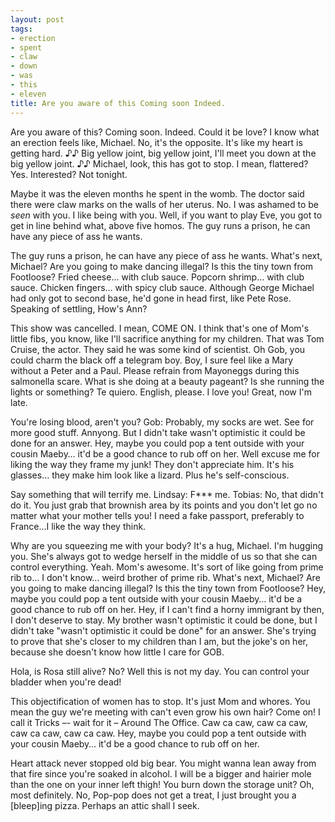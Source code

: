 ```yaml
---
layout: post
tags:
- erection
- spent
- claw
- down
- was
- this
- eleven
title: Are you aware of this Coming soon Indeed.
---
```


Are you aware of this?  Coming soon. Indeed. Could it be love? I know what an erection feels like, Michael. No, it's the opposite. It's like my heart is getting hard. ♪♪ Big yellow joint, big yellow joint, I'll meet you down at the big yellow joint. ♪♪ Michael, look, this has got to stop. I mean, flattered? Yes. Interested? Not tonight. 

Maybe it was the eleven months he spent in the womb. The doctor said there were claw marks on the walls of her uterus. No. I was ashamed to be _seen_ with you. I like being with you. Well, if you want to play Eve, you got to get in line behind what, above five homos. The guy runs a prison, he can have any piece of ass he wants. 

The guy runs a prison, he can have any piece of ass he wants. What's next, Michael? Are you going to make dancing illegal? Is this the tiny town from Footloose? Fried cheese… with club sauce. Popcorn shrimp… with club sauce. Chicken fingers… with spicy club sauce. Although George Michael had only got to second base, he'd gone in head first, like Pete Rose. Speaking of settling, How's Ann? 

This show was cancelled. I mean, COME ON. I think that's one of Mom's little fibs, you know, like I'll sacrifice anything for my children. That was Tom Cruise, the actor. They said he was some kind of scientist. Oh Gob, you could charm the black off a telegram boy. Boy, I sure feel like a Mary without a Peter and a Paul. Please refrain from Mayoneggs during this salmonella scare. What is she doing at a beauty pageant? Is she running the lights or something? Te quiero. English, please. I love you! Great, now I'm late. 

You're losing blood, aren't you? Gob: Probably, my socks are wet. See for more good stuff. Annyong. But I didn't take wasn't optimistic it could be done for an answer. Hey, maybe you could pop a tent outside with your cousin Maeby… it'd be a good chance to rub off on her. Well excuse me for liking the way they frame my junk! They don't appreciate him. It's his glasses… they make him look like a lizard. Plus he's self-conscious. 

Say something that will terrify me. Lindsay: F*** me. Tobias: No, that didn't do it. You just grab that brownish area by its points and you don't let go no matter what your mother tells you! I need a fake passport, preferably to France…I like the way they think. 

Why are you squeezing me with your body? It's a hug, Michael. I'm hugging you. She's always got to wedge herself in the middle of us so that she can control everything. Yeah. Mom's awesome. It's sort of like going from prime rib to… I don't know… weird brother of prime rib. What's next, Michael? Are you going to make dancing illegal? Is this the tiny town from Footloose? Hey, maybe you could pop a tent outside with your cousin Maeby… it'd be a good chance to rub off on her. Hey, if I can't find a horny immigrant by then, I don't deserve to stay. My brother wasn't optimistic it could be done, but I didn't take "wasn't optimistic it could be done" for an answer. She's trying to prove that she's closer to my children than I am, but the joke's on her, because she doesn't know how little I care for GOB. 

Hola, is Rosa still alive? No? Well this is not my day. You can control your bladder when you're dead! 

This objectification of women has to stop. It's just Mom and whores. You mean the guy we're meeting with can't even grow his own hair? Come on! I call it Tricks –- wait for it – Around The Office. Caw ca caw, caw ca caw, caw ca caw, caw ca caw. Hey, maybe you could pop a tent outside with your cousin Maeby… it'd be a good chance to rub off on her. 

Heart attack never stopped old big bear. You might wanna lean away from that fire since you're soaked in alcohol. I will be a bigger and hairier mole than the one on your inner left thigh! You burn down the storage unit? Oh, most definitely. No, Pop-pop does not get a treat, I just brought you a [bleep]ing pizza. Perhaps an attic shall I seek. 

